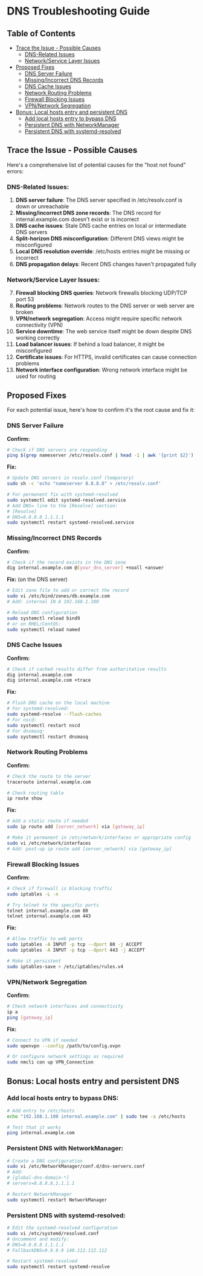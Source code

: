 # DNS Troubleshooting Guide

## Table of Contents
- [Trace the Issue - Possible Causes](#trace-the-issue---possible-causes)
  - [DNS-Related Issues](#dns-related-issues)
  - [Network/Service Layer Issues](#networkservice-layer-issues)
- [Proposed Fixes](#proposed-fixes)
  - [DNS Server Failure](#dns-server-failure)
  - [Missing/Incorrect DNS Records](#missingincorrect-dns-records)
  - [DNS Cache Issues](#dns-cache-issues)
  - [Network Routing Problems](#network-routing-problems)
  - [Firewall Blocking Issues](#firewall-blocking-issues)
  - [VPN/Network Segregation](#vpnnetwork-segregation)
- [Bonus: Local hosts entry and persistent DNS](#bonus-local-hosts-entry-and-persistent-dns)
  - [Add local hosts entry to bypass DNS](#add-local-hosts-entry-to-bypass-dns)
  - [Persistent DNS with NetworkManager](#persistent-dns-with-networkmanager)
  - [Persistent DNS with systemd-resolved](#persistent-dns-with-systemd-resolved)

## Trace the Issue - Possible Causes

Here's a comprehensive list of potential causes for the "host not found" errors:

### DNS-Related Issues:

1. **DNS server failure**: The DNS server specified in /etc/resolv.conf is down or unreachable
2. **Missing/incorrect DNS zone records**: The DNS record for internal.example.com doesn't exist or is incorrect
3. **DNS cache issues**: Stale DNS cache entries on local or intermediate DNS servers
4. **Split-horizon DNS misconfiguration**: Different DNS views might be misconfigured
5. **Local DNS resolution override**: /etc/hosts entries might be missing or incorrect
6. **DNS propagation delays**: Recent DNS changes haven't propagated fully

### Network/Service Layer Issues:

7. **Firewall blocking DNS queries**: Network firewalls blocking UDP/TCP port 53
8. **Routing problems**: Network routes to the DNS server or web server are broken
9. **VPN/network segregation**: Access might require specific network connectivity (VPN)
10. **Service downtime**: The web service itself might be down despite DNS working correctly
11. **Load balancer issues**: If behind a load balancer, it might be misconfigured
12. **Certificate issues**: For HTTPS, invalid certificates can cause connection problems
13. **Network interface configuration**: Wrong network interface might be used for routing

## Proposed Fixes

For each potential issue, here's how to confirm it's the root cause and fix it:

### DNS Server Failure

**Confirm:**
```bash
# Check if DNS servers are responding
ping $(grep nameserver /etc/resolv.conf | head -1 | awk '{print $2}')
```

**Fix:**
```bash
# Update DNS servers in resolv.conf (temporary)
sudo sh -c 'echo "nameserver 8.8.8.8" > /etc/resolv.conf'

# For permanent fix with systemd-resolved
sudo systemctl edit systemd-resolved.service
# Add DNS= line to the [Resolve] section:
# [Resolve]
# DNS=8.8.8.8 1.1.1.1
sudo systemctl restart systemd-resolved.service
```

### Missing/Incorrect DNS Records

**Confirm:**
```bash
# Check if the record exists in the DNS zone
dig internal.example.com @[your_dns_server] +noall +answer
```

**Fix:** (on the DNS server)
```bash
# Edit zone file to add or correct the record
sudo vi /etc/bind/zones/db.example.com
# Add: internal IN A 192.168.1.100

# Reload DNS configuration
sudo systemctl reload bind9
# or on RHEL/CentOS:
sudo systemctl reload named
```

### DNS Cache Issues

**Confirm:**
```bash
# Check if cached results differ from authoritative results
dig internal.example.com
dig internal.example.com +trace
```

**Fix:**
```bash
# Flush DNS cache on the local machine
# For systemd-resolved:
sudo systemd-resolve --flush-caches
# For nscd:
sudo systemctl restart nscd
# For dnsmasq:
sudo systemctl restart dnsmasq
```

### Network Routing Problems

**Confirm:**
```bash
# Check the route to the server
traceroute internal.example.com

# Check routing table
ip route show
```

**Fix:**
```bash
# Add a static route if needed
sudo ip route add [server_network] via [gateway_ip]

# Make it permanent in /etc/network/interfaces or appropriate config
sudo vi /etc/network/interfaces
# Add: post-up ip route add [server_network] via [gateway_ip]
```

### Firewall Blocking Issues

**Confirm:**
```bash
# Check if firewall is blocking traffic
sudo iptables -L -n

# Try telnet to the specific ports
telnet internal.example.com 80
telnet internal.example.com 443
```

**Fix:**
```bash
# Allow traffic to web ports
sudo iptables -A INPUT -p tcp --dport 80 -j ACCEPT
sudo iptables -A INPUT -p tcp --dport 443 -j ACCEPT

# Make it persistent
sudo iptables-save > /etc/iptables/rules.v4
```

### VPN/Network Segregation

**Confirm:**
```bash
# Check network interfaces and connectivity
ip a
ping [gateway_ip]
```

**Fix:**
```bash
# Connect to VPN if needed
sudo openvpn --config /path/to/config.ovpn

# Or configure network settings as required
sudo nmcli con up VPN_Connection
```

## Bonus: Local hosts entry and persistent DNS

### Add local hosts entry to bypass DNS:

```bash
# Add entry to /etc/hosts
echo "192.168.1.100 internal.example.com" | sudo tee -a /etc/hosts

# Test that it works
ping internal.example.com
```

### Persistent DNS with NetworkManager:

```bash
# Create a DNS configuration
sudo vi /etc/NetworkManager/conf.d/dns-servers.conf
# Add:
# [global-dns-domain-*]
# servers=8.8.8.8,1.1.1.1

# Restart NetworkManager
sudo systemctl restart NetworkManager
```

### Persistent DNS with systemd-resolved:

```bash
# Edit the systemd-resolved configuration
sudo vi /etc/systemd/resolved.conf
# Uncomment and modify:
# DNS=8.8.8.8 1.1.1.1
# FallbackDNS=9.9.9.9 149.112.112.112

# Restart systemd-resolved
sudo systemctl restart systemd-resolve
